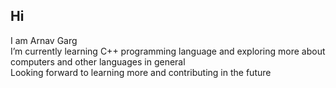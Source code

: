 ## Hi
I am Arnav Garg <br />
I’m currently learning C++ programming language and exploring more about computers and other languages in general <br />
Looking forward to learning more and contributing in the future <br />


<!--
**Argentum47X/Argentum47X** is a ✨ _special_ ✨ repository because its `README.md` (this file) appears on your GitHub profile.

Here are some ideas to get you started:

- 🔭 I’m currently working on ...
- 🌱 I’m currently learning ...
- 👯 I’m looking to collaborate on ...
- 🤔 I’m looking for help with ...
- 💬 Ask me about ...
- 📫 How to reach me: ...
- 😄 Pronouns: ...
- ⚡ Fun fact: ...
-->
